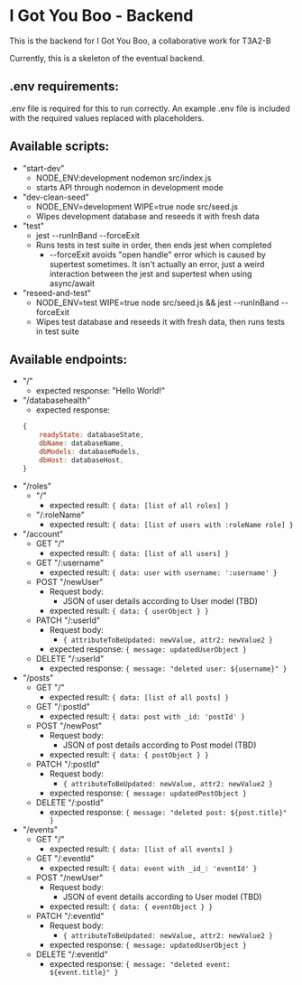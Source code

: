# I Got You Boo - Backend
This is the backend for I Got You Boo, a collaborative work for T3A2-B

Currently, this is a skeleton of the eventual backend.

## .env requirements:
.env file is required for this to run correctly. An example .env file is included with the required values replaced with placeholders.

## Available scripts:
- "start-dev"
    - NODE_ENV:development nodemon src/index.js
    - starts API through nodemon in development mode
- "dev-clean-seed"
    - NODE_ENV=development WIPE=true node src/seed.js
    - Wipes development database and reseeds it with fresh data
- "test"
    - jest --runInBand --forceExit
    - Runs tests in test suite in order, then ends jest when completed
        - --forceExit avoids "open handle" error which is caused by supertest sometimes. It isn't actually an error, just a weird interaction between the jest and supertest when using async/await
- "reseed-and-test"
    - NODE_ENV=test WIPE=true node src/seed.js && jest --runInBand --forceExit
    - Wipes test database and reseeds it with fresh data, then runs tests in test suite

## Available endpoints:
- "/"
    - expected response: "Hello World!"
- "/databasehealth"
    - expected response: 
    ```js
    {
        readyState: databaseState,
        dbName: databaseName,
        dbModels: databaseModels,
        dbHost: databaseHost,
    }
    ```
- "/roles"
    - "/"
        - expected result: 
        `{ data: [list of all roles] }`
    - "/:roleName"
        - expected result:
        `{ data: [list of users with :roleName role] }`
- "/account"
    - GET "/" 
        - expected result:
        `{ data: [list of all users] }`
    - GET "/:username" 
        - expected result:
        `{ data: user with username: ':username' }`
    - POST "/newUser"
        - Request body:
            - JSON of user details according to User model (TBD)
        - expected result:
        `{ data: { userObject } }`
    - PATCH "/:userId"
        - Request body: 
            - `{ attributeToBeUpdated: newValue, attr2: newValue2 }`
        - expected response:
            `{ message: updatedUserObject }`
    - DELETE "/:userId"
        - expected response: 
        `{ message: "deleted user: ${username}" }`
- "/posts"
    - GET "/" 
        - expected result:
        `{ data: [list of all posts] }`
    - GET "/:postId" 
        - expected result:
        `{ data: post with _id: 'postId' }`
    - POST "/newPost"
        - Request body:
            - JSON of post details according to Post model (TBD)
        - expected result:
        `{ data: { postObject } }`
    - PATCH "/:postId"
        - Request body: 
            - `{ attributeToBeUpdated: newValue, attr2: newValue2 }`
        - expected response:
            `{ message: updatedPostObject }`
    - DELETE "/:postId"
        - expected response: 
        `{ message: "deleted post: ${post.title}" }`
- "/events"
    - GET "/" 
        - expected result:
        `{ data: [list of all events] }`
    - GET "/:eventId" 
        - expected result:
        `{ data: event with _id_: 'eventId' }`
    - POST "/newUser"
        - Request body:
            - JSON of event details according to User model (TBD)
        - expected result:
        `{ data: { eventObject } }`
    - PATCH "/:eventId"
        - Request body: 
            - `{ attributeToBeUpdated: newValue, attr2: newValue2 }`
        - expected response:
            `{ message: updatedUserObject }`
    - DELETE "/:eventId"
        - expected response: 
        `{ message: "deleted event: ${event.title}" }`